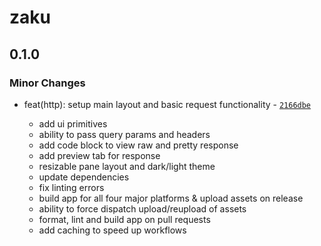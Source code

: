 # zaku

## 0.1.0

### Minor Changes

-   feat(http): setup main layout and basic request functionality - [`2166dbe`](https://github.com/buildzaku/zaku/commit/2166dbeaa670aa99747bddf50ec1eaf243a46793)

    -   add ui primitives
    -   ability to pass query params and headers
    -   add code block to view raw and pretty response
    -   add preview tab for response
    -   resizable pane layout and dark/light theme
    -   update dependencies
    -   fix linting errors
    -   build app for all four major platforms & upload assets on release
    -   ability to force dispatch upload/reupload of assets
    -   format, lint and build app on pull requests
    -   add caching to speed up workflows
